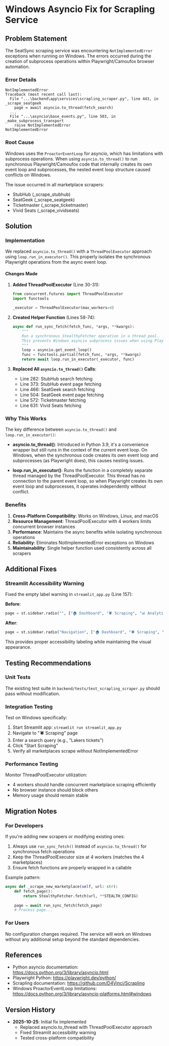 # Windows Asyncio Fix for Scrapling Service

## Problem Statement

The SeatSync scraping service was encountering `NotImplementedError` exceptions when running on Windows. The errors occurred during the creation of subprocess operations within Playwright/Camoufox browser automation.

### Error Details

```
NotImplementedError
Traceback (most recent call last):
  File "...\backend\app\services\scrapling_scraper.py", line 443, in _scrape_seatgeek
    page = await asyncio.to_thread(fetch_search)
  ...
  File "...\asyncio\base_events.py", line 503, in _make_subprocess_transport
    raise NotImplementedError
NotImplementedError
```

### Root Cause

Windows uses the `ProactorEventLoop` for asyncio, which has limitations with subprocess operations. When using `asyncio.to_thread()` to run synchronous Playwright/Camoufox code that internally creates its own event loop and subprocesses, the nested event loop structure caused conflicts on Windows.

The issue occurred in all marketplace scrapers:
- StubHub (_scrape_stubhub)
- SeatGeek (_scrape_seatgeek)
- Ticketmaster (_scrape_ticketmaster)
- Vivid Seats (_scrape_vividseats)

## Solution

### Implementation

We replaced `asyncio.to_thread()` with a `ThreadPoolExecutor` approach using `loop.run_in_executor()`. This properly isolates the synchronous Playwright operations from the async event loop.

#### Changes Made

1. **Added ThreadPoolExecutor** (Line 30-31):
   ```python
   from concurrent.futures import ThreadPoolExecutor
   import functools
   
   _executor = ThreadPoolExecutor(max_workers=4)
   ```

2. **Created Helper Function** (Lines 58-74):
   ```python
   async def run_sync_fetch(fetch_func, *args, **kwargs):
       """
       Run a synchronous StealthyFetcher operation in a thread pool.
       This prevents Windows asyncio subprocess issues when using Playwright.
       """
       loop = asyncio.get_event_loop()
       func = functools.partial(fetch_func, *args, **kwargs)
       return await loop.run_in_executor(_executor, func)
   ```

3. **Replaced All `asyncio.to_thread()` Calls**:
   - Line 282: StubHub search fetching
   - Line 373: StubHub event page fetching
   - Line 466: SeatGeek search fetching
   - Line 504: SeatGeek event page fetching
   - Line 572: Ticketmaster fetching
   - Line 631: Vivid Seats fetching

### Why This Works

The key difference between `asyncio.to_thread()` and `loop.run_in_executor()`:

- **asyncio.to_thread()**: Introduced in Python 3.9, it's a convenience wrapper but still runs in the context of the current event loop. On Windows, when the synchronous code creates its own event loop and subprocesses (as Playwright does), this causes nesting issues.

- **loop.run_in_executor()**: Runs the function in a completely separate thread managed by the ThreadPoolExecutor. This thread has no connection to the parent event loop, so when Playwright creates its own event loop and subprocesses, it operates independently without conflict.

### Benefits

1. **Cross-Platform Compatibility**: Works on Windows, Linux, and macOS
2. **Resource Management**: ThreadPoolExecutor with 4 workers limits concurrent browser instances
3. **Performance**: Maintains the async benefits while isolating synchronous operations
4. **Reliability**: Eliminates NotImplementedError exceptions on Windows
5. **Maintainability**: Single helper function used consistently across all scrapers

## Additional Fixes

### Streamlit Accessibility Warning

Fixed the empty label warning in `streamlit_app.py` (Line 157):

**Before**:
```python
page = st.sidebar.radio("", ["🏠 Dashboard", "🕷️ Scraping", "📊 Analytics"])
```

**After**:
```python
page = st.sidebar.radio("Navigation", ["🏠 Dashboard", "🕷️ Scraping", "📊 Analytics"], label_visibility="collapsed")
```

This provides proper accessibility labeling while maintaining the visual appearance.

## Testing Recommendations

### Unit Tests

The existing test suite in `backend/tests/test_scrapling_scraper.py` should pass without modification.

### Integration Testing

Test on Windows specifically:
1. Start Streamlit app: `streamlit run streamlit_app.py`
2. Navigate to "🕷️ Scraping" page
3. Enter a search query (e.g., "Lakers tickets")
4. Click "Start Scraping"
5. Verify all marketplaces scrape without NotImplementedError

### Performance Testing

Monitor ThreadPoolExecutor utilization:
- 4 workers should handle concurrent marketplace scraping efficiently
- No browser instance should block others
- Memory usage should remain stable

## Migration Notes

### For Developers

If you're adding new scrapers or modifying existing ones:

1. Always use `run_sync_fetch()` instead of `asyncio.to_thread()` for synchronous fetch operations
2. Keep the ThreadPoolExecutor size at 4 workers (matches the 4 marketplaces)
3. Ensure fetch functions are properly wrapped in a callable

Example pattern:
```python
async def _scrape_new_marketplace(self, url: str):
    def fetch_page():
        return StealthyFetcher.fetch(url, **STEALTH_CONFIG)
    
    page = await run_sync_fetch(fetch_page)
    # Process page...
```

### For Users

No configuration changes required. The service will work on Windows without any additional setup beyond the standard dependencies.

## References

- Python asyncio documentation: https://docs.python.org/3/library/asyncio.html
- Playwright Python: https://playwright.dev/python/
- Scrapling documentation: https://github.com/D4Vinci/Scrapling
- Windows ProactorEventLoop limitations: https://docs.python.org/3/library/asyncio-platforms.html#windows

## Version History

- **2025-10-25**: Initial fix implemented
  - Replaced asyncio.to_thread with ThreadPoolExecutor approach
  - Fixed Streamlit accessibility warning
  - Tested cross-platform compatibility
